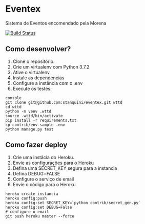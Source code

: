 # Eventex

Sistema de Eventos encomendado pela Morena

[![Build Status](https://travis-ci.org/stanquini/eventex.svg?branch=master)](https://travis-ci.org/stanquini/eventex)

## Como desenvolver?

1. Clone o repositório.
2. Crie um virtualenv com Python 3.7.2
3. Ative o virtualenv
4. Instale as dependencias
5. Configure a instância com o .env
6. Execute os testes.

```
console
git clone git@github.com:stanquini/eventex.git wttd
cd wttd
python -m venv .wttd
source .wttd/bin/activate
pip install -r requirements.txt
cp contrib/env-sample .env
python manage.py test
```
## Como fazer deploy

1. Crie uma instâcia do Heroku.
2. Envie as configurações para o Heroku
3. Defina uma SECRET_KEY segura para a instancia
4. Defina DEBUG=FALSE
5. Configure o serviço de email
6. Envie o código para o Heroku

```console
heroku create instancia
heroku config:push
heroku config:set SECRET_KEY=`python contrib/secret_gen.py`
heroku config:set DEBUG=False
# configure o email
git push heroku master --force
```
